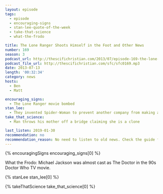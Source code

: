 ```yaml
---
layout: episode
tags:
  - episode
  - encouraging-signs
  - stan-lee-quote-of-the-week
  - take-that-science
  - what-the-frodo

title: The Lone Ranger Shoots Himself in the Foot and Other News
number: 169
season: 3
podcast_url: http://thescifichristian.com/2013/07/episode-169-the-lone-ranger-shoots-himself-in-the-foot-and-other-news/
podcast_file_url: http://thescifichristian.com/sfc/sfc0169.mp3
date: 2013-07-13
length: '00:32:34'
category: news
hosts:
  - Ben
  - Matt

encouraging_signs:
  - The Lone Ranger movie bombed 
stan_lee:
  - They invented Spider-Woman to prevent another company from making a ripoff Spider-Man 
take_that_science:
  - Man throws his mother off a bridge claiming she is a clone

last_listen: 2019-01-30
recommendation: no
recommendation_reason: No need to listen to old news. Check the guide for what's interesting in hindsight.
---
```

{% encouragingSigns encouraging_signs[0] %}

What the Frodo: Michael Jackson was almost cast as The Doctor in the 90s Doctor Who TV movie.

{% stanLee stan_lee[0] %}

{% takeThatScience take_that_science[0] %}
